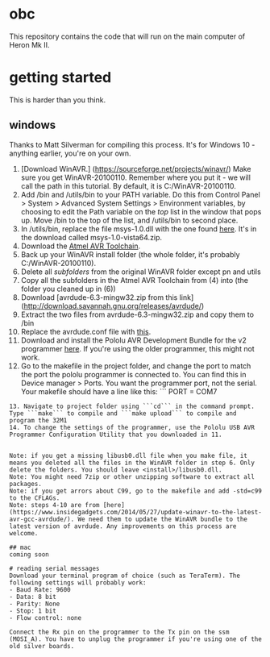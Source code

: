 # obc
This repository contains the code that will run on the main computer of Heron Mk II.

# getting started 
This is harder than you think. 

## windows
Thanks to Matt Silverman for compiling this process. It's for Windows 10 - anything earlier, you're on your own.

1. [Download WinAVR.] (https://sourceforge.net/projects/winavr/) Make sure you get WinAVR-20100110. Remember where you put it - we will call the path <install> in this tutorial. By default, it is C:/WinAVR-20100110.
2. Add <install>/bin and <install>/utils/bin to your PATH variable. Do this from Control Panel > System > Advanced System Settings > Environment variables, by choosing to edit the Path variable on the *top* list in the window that pops up. Move <install>/bin to the top of the list, and <install>/utils/bin to second place.
3. In <install>/utils/bin, replace the file msys-1.0.dll with the one found [here](http://www.madwizard.org/electronics/articles/winavrvista). It's in the download called msys-1.0-vista64.zip.
4. Download the [Atmel AVR Toolchain](http://www.atmel.com/tools/atmelavrtoolchainforwindows.aspx).
5. Back up your WinAVR install folder (the whole folder, it's probably C:/WinAVR-20100110).
6. Delete all *subfolders* from the original WinAVR folder except pn and utils
7. Copy all the subfolders in the Atmel AVR Toolchain from (4) into <install> (the folder you cleaned up in (6))
8. Download [avrdude-6.3-mingw32.zip from this link] (http://download.savannah.gnu.org/releases/avrdude/)
9. Extract the two files from avrdude-6.3-mingw32.zip and copy them to <install>/bin
10. Replace the avrdude.conf file with [this](https://pastebin.com/BvcVC8G9).
11. Download and install the Pololu AVR Development Bundle for the v2 programmer [here](https://www.pololu.com/product/3170/resources). If you're using the older programmer, this might not work.
12. Go to the makefile in the project folder, and change the port to match the port the pololu programmer is connected to. You can find this in Device manager > Ports. You want the programmer port, not the serial. Your makefile should have a line like this: ``` 
PORT = COM7
```
13. Navigate to project folder using ```cd``` in the command prompt. Type ```make``` to compile and ```make upload``` to compile and program the 32M1
14. To change the settings of the programmer, use the Pololu USB AVR Programmer Configuration Utility that you downloaded in 11. 
  

Note: if you get a missing libusb0.dll file when you make file, it means you deleted all the files in the WinAVR folder in step 6. Only delete the folders. You should leave <install>/libusb0.dll.
Note: You might need 7zip or other unzipping software to extract all packages.
Note: if you get arrors about C99, go to the makefile and add -std=c99 to the CFLAGs. 
Note: steps 4-10 are from [here](https://www.insidegadgets.com/2014/05/27/update-winavr-to-the-latest-avr-gcc-avrdude/). We need them to update the WinAVR bundle to the latest version of avrdude. Any improvements on this process are welcome.

## mac
coming soon

# reading serial messages
Download your terminal program of choice (such as TeraTerm). The following settings will probably work:
- Baud Rate: 9600
- Data: 8 bit
- Parity: None
- Stop: 1 bit
- Flow control: none

Connect the Rx pin on the programmer to the Tx pin on the ssm (MOSI_A). You have to unplug the programmer if you're using one of the old silver boards.
